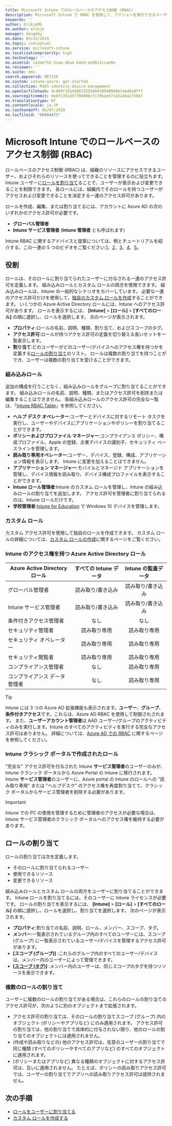 ```yaml
---
title: Microsoft Intune でのロールベースのアクセス制御 (RBAC)
description: Microsoft Intune で RBAC を使用して、アクションを実行できるユーザーや変更できるユーザーを制御する方法について学習します。
keywords: ''
author: ErikjeMS
ms.author: erikje
manager: dougeby
ms.date: 03/22/2019
ms.topic: conceptual
ms.service: microsoft-intune
ms.localizationpriority: high
ms.technology: ''
ms.assetid: ca3de752-3caa-46a4-b4ed-ee9012ccae8e
ms.reviewer: ''
ms.suite: ems
search.appverid: MET150
ms.custom: intune-azure; get-started
ms.collection: M365-identity-device-management
ms.openlocfilehash: 4c4b9f1d1dd0072555d8438940969b7abd0a9fff
ms.sourcegitcommit: 6e07c35145f70b008cf170bae57143248a275b67
ms.translationtype: HT
ms.contentlocale: ja-JP
ms.lasthandoff: 06/07/2019
ms.locfileid: "66804473"
---
```

# <a name="role-based-access-control-rbac-with-microsoft-intune"></a>Microsoft Intune でのロールベースのアクセス制御 (RBAC)

ロールベースのアクセス制御 (RBAC) は、組織のリソースにアクセスできるユーザー、およびそれらのリソースを使ってできることを管理するのに役立ちます。  Intune ユーザーに[ロールを割り当て](assign-role.md)ることで、ユーザーが表示および変更できることを制限できます。 各ロールには、組織内でそのロールを持つユーザーがアクセスおよび変更できることを決定する一連のアクセス許可があります。

ロールを作成、編集、または割り当てるには、アカウントに Azure AD の次のいずれかのアクセス許可が必要です。
- **グローバル管理者**
- **Intune サービス管理者** (**Intune 管理者** とも呼ばれます)

Intune RBAC に関するアドバイスと提案については、例とチュートリアルを紹介する、この一連の 5 つのビデオをご覧ください:[1](https://www.youtube.com/watch?v=5deXLMLcnKY)、[2](https://www.youtube.com/watch?v=38dnMBLuxbQ)、[3](https://www.youtube.com/watch?v=6vqg9cAkMbY)、[4](https://www.youtube.com/watch?v=5yOLajFFMHE)、[5](https://www.youtube.com/watch?v=P5DDvsSF4Wk)。

## <a name="roles"></a>役割
ロールは、そのロールに割り当てられたユーザーに付与される一連のアクセス許可を定義します。
組み込みロールとカスタム ロールの両方を使用できます。 組み込みロールは、Intune の一般的なシナリオをカバーしています。 必要な一連のアクセス許可だけを使用して、[独自のカスタム ロールを作成](create-custom-role.md)することができます。 いくつかの Azure Active Directory ロールには、Intune へのアクセス許可があります。
ロールを表示するには、 **[Intune]**  >  **[ロール]**  >  **[すべてのロール]** の順に選択し、ロールを選択します。 次のページが表示されます。

-   **プロパティ**:ロールの名前、説明、種類、割り当て、およびスコープのタグ。 
-   **アクセス許可**:ロールが持つアクセス許可の定義を切り替える長いセットを一覧表示します。
-   **割り当て**:どのユーザーがどのユーザー/デバイスへのアクセス権を持つかを定義する[ロールの割り当て]( assign-role.md)のリスト。 ロールは複数の割り当てを持つことができ、ユーザーは複数の割り当てを受けることができます。

### <a name="built-in-roles"></a>組み込みロール
追加の構成を行うことなく、組み込みロールをグループに割り当てることができます。 組み込みロールの名前、説明、種類、またはアクセス許可を削除または編集することはできません。 各組み込みロールのアクセス許可の完全な一覧は、「[Intune RBAC Table](https://gallery.technet.microsoft.com/Intune-RBAC-table-2e3c9a1a)」を参照してください。

- **ヘルプ デスク オペレーター**:ユーザーとデバイスに対するリモート タスクを実行し、ユーザーやデバイスにアプリケーションやポリシーを割り当てることができます。
- **ポリシーおよびプロファイル マネージャー**:コンプライアンス ポリシー、構成プロファイル、Apple の登録、企業デバイスの識別子、セキュリティ ベースラインを管理します。
- **読み取り専用オペレーター**:ユーザー、デバイス、登録、構成、アプリケーション情報を表示します。 Intune に変更を加えることはできません。
- **アプリケーション マネージャー**:モバイルとマネージド アプリケーションを管理し、デバイス情報を読み取り、デバイス構成プロファイルを表示することができます。
- **Intune ロール管理者**:Intune のカスタム ロールを管理し、Intune の組み込みロールの割り当てを追加します。 アクセス許可を管理者に割り当てられるのは、Intune ロールだけです。
- **学校管理者**:[Intune for Education](introduction-intune-education.md) で Windows 10 デバイスを管理します。

### <a name="custom-roles"></a>カスタム ロール
カスタム アクセス許可を使用して独自のロールを作成できます。 カスタム ロールの詳細については、[カスタム ロールの作成](create-custom-role.md)に関するページをご覧ください。

### <a name="azure-active-directory-roles-with-intune-access"></a>Intune のアクセス権を持つ Azure Active Directory ロール
| Azure Active Directory ロール | すべての Intune データ | Intune の監査データ |
| --- | :---: | :---: |
| グローバル管理者 | 読み取り/書き込み | 読み取り/書き込み |
| Intune サービス管理者 | 読み取り/書き込み | 読み取り/書き込み |
| 条件付きアクセス管理者 | なし | なし |
| セキュリティ管理者 | 読み取り専用 | 読み取り専用 |
| セキュリティ オペレーター | 読み取り専用 | 読み取り専用 |
| セキュリティ閲覧者 | 読み取り専用 | 読み取り専用 |
| コンプライアンス管理者 | なし | 読み取り専用 |
| コンプライアンス データ管理者 | なし | 読み取り専用 |

> [!TIP]
> Intune には 3 つの Azure AD 拡張機能も表示されます。**ユーザー**、**グループ**、**条件付きアクセス**です。これらは、Azure AD RBAC を使用して制御されされます。 また、**ユーザーアカウント管理者**は AAD ユーザー/グループのアクティビティのみを実行します。Intune のすべてのアクティビティを実行する完全なアクセス許可はありません。 詳細については、[Azure AD での RBAC](https://docs.microsoft.com/azure/active-directory/active-directory-assign-admin-roles) に関するページを参照してください。
### <a name="roles-created-in-the-intune-classic-portal"></a>Intune クラシック ポータルで作成されたロール
"完全な" アクセス許可を付与された Intune **サービス管理者**のユーザーのみが、Intune クラシック ポータルから Azure Portal の Intune に移行されます。 Intune **サービス管理者**のユーザーに、Azure portal の Intune のロールへの "読み取り専用" または "ヘルプデスク" のアクセス権を再度割り当てて、クラシック ポータルからサービス管理者を削除する必要があります。
> [!IMPORTANT]
> Intune での PC の使用を管理するために管理者のアクセスが必要な場合は、Intune サービス管理者のクラシック ポータルへのアクセス権を維持する必要があります。

## <a name="role-assignments"></a>ロールの割り当て
ロールの割り当ては次を定義します。

- そのロールに割り当てられるユーザー
- 使用できるリソース
- 変更できるリソース

組み込みロールとカスタム ロールの両方をユーザーに割り当てることができます。 Intune ロールを割り当てるには、そのユーザーに Intune ライセンスが必要です。
ロールの割り当てを表示するには、 **[Intune]**  >  **[ロール]**  >  **[すべてのロール]** の順に選択し、ロールを選択し、割り当てを選択します。 次のページが表示されます。

-   **プロパティ**:割り当ての名前、説明、ロール、メンバー、スコープ、タグ。
-   **メンバー**:一覧表示されているグループ内のすべてのユーザーには、スコープ (グループ) に一覧表示されているユーザー/デバイスを管理するアクセス許可があります。
-   **[スコープ (グループ)]** :これらのグループ内のすべてのユーザー/デバイスは、メンバー内のユーザーによって管理できます。
-   **[[スコープ (タグ)]](scope-tags.md)** :メンバー内のユーザーは、同じスコープのタグを持つリソースを表示できます。

### <a name="multiple-role-assignments"></a>複数のロールの割り当て
ユーザーに複数のロールの割り当てがある場合は、これらのロールの割り当てのアクセス許可が、次のように別のオブジェクトまで拡張されます。

- アクセス許可の割り当ては、そのロールの割り当てスコープ (グループ) 内のオブジェクト (ポリシーやアプリなど) にのみ適用されます。 アクセス許可の割り当ては、他の割り当てで具体的に付与されない限り、他のロールの割り当てのオブジェクトには適用されません。
- (作成や読み取りなどの) 他のアクセス許可は、任意のユーザーの割り当てで同じ種類 (すべてのポリシーやすべてのアプリなど) のすべてのオブジェクトに適用されます。
- (ポリシーまたはアプリなど) 異なる種類のオブジェクトに対するアクセス許可は、互いに適用されません。 たとえば、ポリシーの読み取りアクセス許可では、ユーザーの割り当てでアプリへの読み取りアクセス許可は提供されません。

## <a name="next-steps"></a>次の手順
- [ロールをユーザーに割り当てる](assign-role.md)
- [カスタム ロールを作成する](create-custom-role.md)
